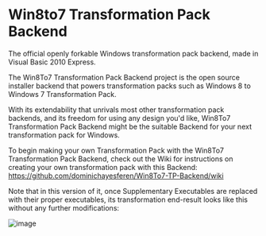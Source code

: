 # Win8to7 Transformation Pack Backend
The official openly forkable Windows transformation pack backend, made in Visual Basic 2010 Express.

The Win8To7 Transformation Pack Backend project is the open source installer backend that powers transformation packs such as Windows 8 to Windows 7 Transformation Pack.

With its extendability that unrivals most other transformation pack backends, and its freedom for using any design you'd like, Win8To7 Transformation Pack Backend might be the suitable Backend for your next transformation pack for Windows.

To begin making your own Transformation Pack with the Win8To7 Transformation Pack Backend, check out the Wiki for instructions on creating your own transformation pack with this Backend: https://github.com/dominichayesferen/Win8To7-TP-Backend/wiki

Note that in this version of it, once Supplementary Executables are replaced with their proper executables, its transformation end-result looks like this without any further modifications:

![image](https://user-images.githubusercontent.com/11057934/177057681-f2f8ba59-7529-462a-956e-d0fb49dddaa2.png)
